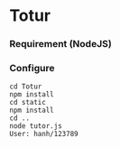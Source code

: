 Totur
=====

### Requirement (NodeJS)
### Configure
```
cd Totur
npm install
cd static
npm install
cd ..
node tutor.js
User: hanh/123789
```